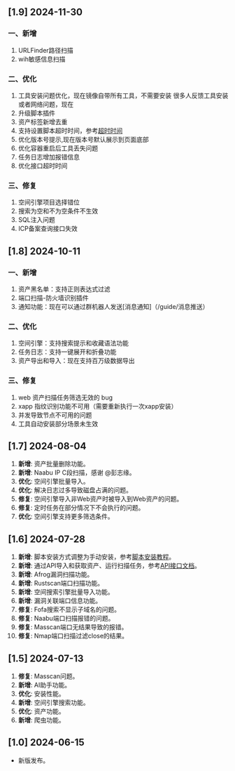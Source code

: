 ## [1.9] 2024-11-30
### 一、新增
1. URLFinder路径扫描
1. wih敏感信息扫描
### 二、优化
1. 工具安装问题优化，现在镜像自带所有工具，不需要安装
很多人反馈工具安装或者网络问题，现在
1. 升级脚本插件
1. 资产标签新增去重
1. 支持设置脚本超时时间，参考[超时时间](/script/脚本配置#超时时间)
1. 优化版本号提示,现在版本号默认展示到页面底部
1. 优化容器重启后工具丢失问题
1. 任务日志增加报错信息
1. 优化接口超时时间
### 三、修复
1. 空间引擎项目选择错位
1. 搜索为空和不为空条件不生效
1. SQL注入问题
1. ICP备案查询接口失效
## [1.8] 2024-10-11
### 一、新增
1. 资产黑名单：支持正则表达式过滤
1. 端口扫描-防火墙识别插件
1. 通知功能：现在可以通过群机器人发送[消息通知]（/guide/消息推送）
### 二、优化
1. 空间引擎：支持搜索提示和收藏语法功能
1. 任务日志：支持一键展开和折叠功能
1. 资产导出和导入：现在支持百万级数据导出
### 三、修复
1. web 资产扫描任务筛选无效的 bug
1. xapp 指纹识别功能不可用（需要重新执行一次xapp安装）
1. 并发导致节点不可用的问题
1. 工具自动安装部分场景未生效
## [1.7] 2024-08-04
1. **新增**: 资产批量删除功能。
2. **新增**: Naabu IP C段扫描，感谢 @彭志缘。
3. **优化**: 空间引擎批量导入。
4. **优化**: 解决日志过多导致磁盘占满的问题。
5. **修复**: 空间引擎导入非Web资产时被导入到Web资产的问题。
6. **修复**: 定时任务在部分情况下不会执行的问题。
7. **优化**: 空间引擎支持更多筛选条件。

## [1.6] 2024-07-28
1. **新增**: 脚本安装方式调整为手动安装，参考[脚本安装教程](/guide/快速入门)。
2. **新增**: 通过API导入和获取资产、运行扫描任务，参考[API接口文档](/guide/API接口文档)。
3. **新增**: Afrog漏洞扫描功能。
4. **新增**: Rustscan端口扫描功能。
5. **新增**: 空间搜索引擎批量导入功能。
6. **新增**: 漏洞关联端口信息功能。
7. **修复**: Fofa搜索不显示子域名的问题。
8. **修复**: Naabu端口扫描报错的问题。
9. **修复**: Masscan端口无结果导致的报错。
10. **修复**: Nmap端口扫描过滤close的结果。

## [1.5] 2024-07-13
1. **修复**: Masscan问题。
2. **新增**: AI助手功能。
3. **优化**: 安装性能。
4. **新增**: 空间引擎搜索功能。
5. **优化**: 资产功能。
6. **新增**: 爬虫功能。

## [1.0] 2024-06-15
- 新版发布。
